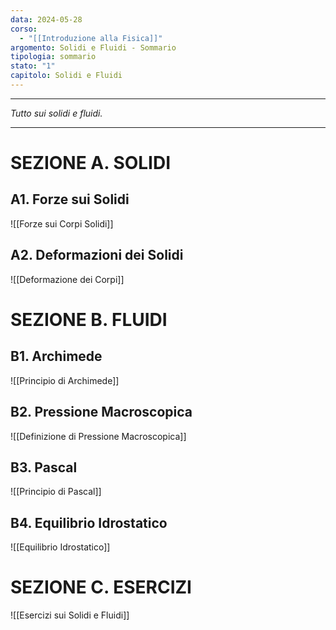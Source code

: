 ```yaml
---
data: 2024-05-28
corso:
  - "[[Introduzione alla Fisica]]"
argomento: Solidi e Fluidi - Sommario
tipologia: sommario
stato: "1"
capitolo: Solidi e Fluidi
---
```

- - -
*Tutto sui solidi e fluidi.*
- - -
# SEZIONE A. SOLIDI
## A1. Forze sui Solidi
![[Forze sui Corpi Solidi]]

## A2. Deformazioni dei Solidi
![[Deformazione dei Corpi]]

# SEZIONE B. FLUIDI
## B1. Archimede
![[Principio di Archimede]]

## B2. Pressione Macroscopica
![[Definizione di Pressione Macroscopica]]
## B3. Pascal
![[Principio di Pascal]]

## B4. Equilibrio Idrostatico
![[Equilibrio Idrostatico]]

# SEZIONE C. ESERCIZI
![[Esercizi sui Solidi e Fluidi]]